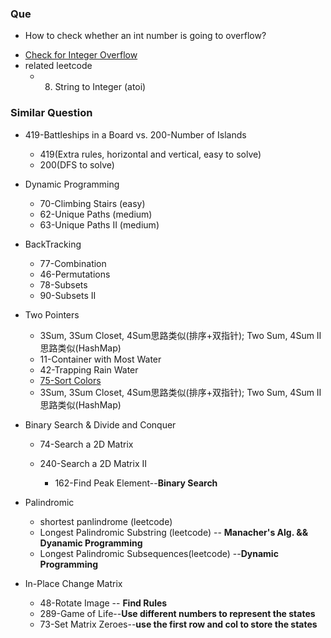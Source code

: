 ### Que
+ How to check whether an int number is going to overflow? 
* [Check for Integer Overflow](http://www.geeksforgeeks.org/check-for-integer-overflow/)
* related leetcode
   + 8. String to Integer (atoi)

### Similar Question
+ 419-Battleships in a Board vs. 200-Number of Islands
  + 419(Extra rules, horizontal and vertical, easy to solve)
  + 200(DFS to solve)

+ Dynamic Programming
  + 70-Climbing Stairs (easy)
  + 62-Unique Paths (medium)
  + 63-Unique Paths II (medium)

+ BackTracking
  + 77-Combination
  + 46-Permutations
  + 78-Subsets
  + 90-Subsets II


+ Two Pointers

  + 3Sum, 3Sum Closet, 4Sum思路类似(排序+双指针); Two Sum, 4Sum II思路类似(HashMap)
  + 11-Container with Most Water
  + 42-Trapping Rain Water
  + [75-Sort Colors](https://leetcode.com/problems/sort-colors)   
  + 3Sum, 3Sum Closet, 4Sum思路类似(排序+双指针); Two Sum, 4Sum II思路类似(HashMap)


+ Binary Search & Divide and Conquer

  + 74-Search a 2D Matrix 
  + 240-Search a 2D Matrix II

    + 162-Find Peak Element--**Binary Search**


+ Palindromic
  + shortest panlindrome (leetcode)
  + Longest Palindromic Substring (leetcode) -- **Manacher's Alg. && Dyanamic Programming**
  + Longest Palindromic Subsequences(leetcode) --**Dynamic Programming**


+ In-Place Change Matrix

  + 48-Rotate Image -- **Find Rules**
  + 289-Game of Life--**Use different numbers to represent the states**
  + 73-Set Matrix Zeroes--**use the first row and col to store the states**


